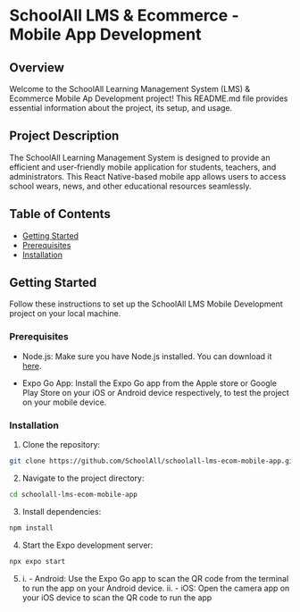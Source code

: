 # SchoolAll LMS & Ecommerce - Mobile App Development

## Overview

Welcome to the SchoolAll Learning Management System (LMS) & Ecommerce Mobile Ap Development project! This README.md file provides essential information about the project, its setup, and usage.

## Project Description

The SchoolAll Learning Management System is designed to provide an efficient and user-friendly mobile application for students, teachers, and administrators. This React Native-based mobile app allows users to access school wears, news, and other educational resources seamlessly.

## Table of Contents

- [Getting Started](#getting-started)
- [Prerequisites](#prerequisites)
- [Installation](#installation)

## Getting Started

Follow these instructions to set up the SchoolAll LMS Mobile Development project on your local machine.

### Prerequisites

- Node.js: Make sure you have Node.js installed. You can download it [here](https://nodejs.org/).

- Expo Go App: Install the Expo Go app from the Apple store or Google Play Store on your iOS or Android device respectively, to test the project on your mobile device.

### Installation

1. Clone the repository:

```bash
git clone https://github.com/SchoolAll/schoolall-lms-ecom-mobile-app.git
```

2. Navigate to the project directory:

```bash
cd schoolall-lms-ecom-mobile-app
```

3. Install dependencies:

```bash
npm install
```

4. Start the Expo development server:

```bash
npx expo start
```

5.  i. - Android: Use the Expo Go app to scan the QR code from the terminal to run the app on your Android device.
    ii. - iOS: Open the camera app on your iOS device to scan the QR code to run the app
